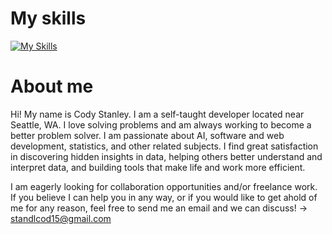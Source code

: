 # My  skills
[![My Skills](https://skillicons.dev/icons?i=py,pytorch,tensorflow,r,c,cpp,rust,go,css,html,js,linux,mysql,git,vscode,regex,ableton&perline=12)](https://skillicons.dev)

# About me
Hi! My name is Cody Stanley. I am a self-taught developer located near Seattle, WA. I love solving problems and am always working to become a better problem solver. I am passionate about AI, software and web development, statistics, and other related subjects. I find great satisfaction in discovering hidden insights in data, helping others better understand and interpret data, and building tools that make life and work more efficient. 

I am eagerly looking for collaboration opportunities and/or freelance work. If you believe I can help you in any way, or if you would like to get ahold of me for any reason, feel free to send me an email and we can discuss! -> standlcod15@gmail.com
<!---
Kodlak15/Kodlak15 is a ✨ special ✨ repository because its `README.md` (this file) appears on your GitHub profile.
You can click the Preview link to take a look at your changes.
--->
